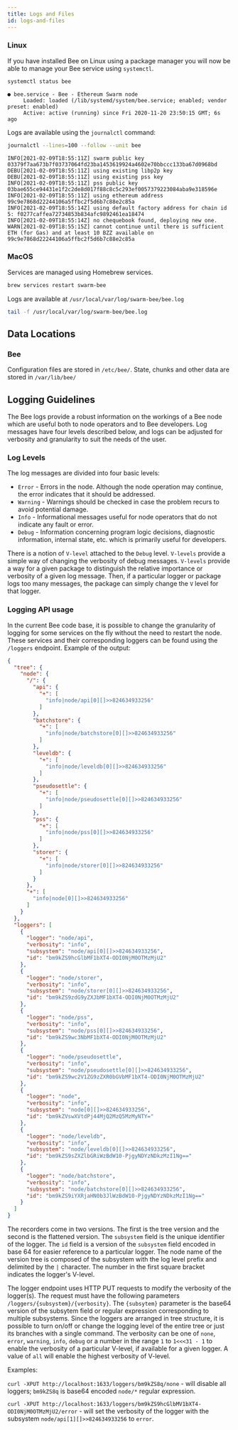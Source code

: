 ```yaml
---
title: Logs and Files
id: logs-and-files
---
```


### Linux

If you have installed Bee on Linux using a package manager you will now be able to manage your Bee service using `systemctl`.

```bash
systemctl status bee
```

```
● bee.service - Bee - Ethereum Swarm node
     Loaded: loaded (/lib/systemd/system/bee.service; enabled; vendor preset: enabled)
     Active: active (running) since Fri 2020-11-20 23:50:15 GMT; 6s ago
```

Logs are available using the `journalctl` command:

```bash
journalctl --lines=100 --follow --unit bee
```

```text
INFO[2021-02-09T18:55:11Z] swarm public key 03379f7aa673b7f03737064fd23ba1453619924a4602e70bbccc133ba67d0968bd
DEBU[2021-02-09T18:55:11Z] using existing libp2p key
DEBU[2021-02-09T18:55:11Z] using existing pss key
INFO[2021-02-09T18:55:11Z] pss public key 03bae655ce94431e1f2c2de8d017f88c8c5c293ef0057379223084aba9e318596e
INFO[2021-02-09T18:55:11Z] using ethereum address 99c9e7868d22244106a5ffbc2f5d6b7c88e2c85a
INFO[2021-02-09T18:55:14Z] using default factory address for chain id 5: f0277caffea72734853b834afc9892461ea18474
INFO[2021-02-09T18:55:14Z] no chequebook found, deploying new one.
WARN[2021-02-09T18:55:15Z] cannot continue until there is sufficient ETH (for Gas) and at least 10 BZZ available on 99c9e7868d22244106a5ffbc2f5d6b7c88e2c85a
```

### MacOS

Services are managed using Homebrew services.

```bash
brew services restart swarm-bee
```

Logs are available at `/usr/local/var/log/swarm-bee/bee.log`

```bash
tail -f /usr/local/var/log/swarm-bee/bee.log
```

## Data Locations

### Bee

Configuration files are stored in `/etc/bee/`. State, chunks and other data are stored in `/var/lib/bee/`

## Logging Guidelines

The Bee logs provide a robust information on the workings of a Bee node which are useful both to node operators and to Bee developers. Log messages have four levels described below, and logs can be adjusted for verbosity and granularity to suit the needs of the user.

### Log Levels

The log messages are divided into four basic levels:

- `Error` - Errors in the node. Although the node operation may continue, the error indicates that it should be addressed.
- `Warning` - Warnings should be checked in case the problem recurs to avoid potential damage.
- `Info` - Informational messages useful for node operators that do not indicate any fault or error.
- `Debug` - Information concerning program logic decisions, diagnostic information, internal state, etc. which is primarily useful for developers.

There is a notion of `V-level` attached to the `Debug` level. `V-levels` provide a simple way of changing the verbosity of debug messages. `V-levels` provide a way for a given package to distinguish the relative importance or verbosity of a given log message. Then, if a particular logger or package logs too many messages, the package can simply change the `V` level for that logger.

### Logging API usage

In the current Bee code base, it is possible to change the granularity of logging for some services on the fly without the need to restart the node. These services and their corresponding loggers can be found using the `/loggers` endpoint. Example of the output:

```json
{
  "tree": {
    "node": {
      "/": {
        "api": {
          "+": [
            "info|node/api[0][]>>824634933256"
          ]
        },
        "batchstore": {
          "+": [
            "info|node/batchstore[0][]>>824634933256"
          ]
        },
        "leveldb": {
          "+": [
            "info|node/leveldb[0][]>>824634933256"
          ]
        },
        "pseudosettle": {
          "+": [
            "info|node/pseudosettle[0][]>>824634933256"
          ]
        },
        "pss": {
          "+": [
            "info|node/pss[0][]>>824634933256"
          ]
        },
        "storer": {
          "+": [
            "info|node/storer[0][]>>824634933256"
          ]
        }
      },
      "+": [
        "info|node[0][]>>824634933256"
      ]
    }
  },
  "loggers": [
    {
      "logger": "node/api",
      "verbosity": "info",
      "subsystem": "node/api[0][]>>824634933256",
      "id": "bm9kZS9hcGlbMF1bXT4-ODI0NjM0OTMzMjU2"
    },
    {
      "logger": "node/storer",
      "verbosity": "info",
      "subsystem": "node/storer[0][]>>824634933256",
      "id": "bm9kZS9zdG9yZXJbMF1bXT4-ODI0NjM0OTMzMjU2"
    },
    {
      "logger": "node/pss",
      "verbosity": "info",
      "subsystem": "node/pss[0][]>>824634933256",
      "id": "bm9kZS9wc3NbMF1bXT4-ODI0NjM0OTMzMjU2"
    },
    {
      "logger": "node/pseudosettle",
      "verbosity": "info",
      "subsystem": "node/pseudosettle[0][]>>824634933256",
      "id": "bm9kZS9wc2V1ZG9zZXR0bGVbMF1bXT4-ODI0NjM0OTMzMjU2"
    },
    {
      "logger": "node",
      "verbosity": "info",
      "subsystem": "node[0][]>>824634933256",
      "id": "bm9kZVswXVtdPj44MjQ2MzQ5MzMyNTY="
    },
    {
      "logger": "node/leveldb",
      "verbosity": "info",
      "subsystem": "node/leveldb[0][]>>824634933256",
      "id": "bm9kZS9sZXZlbGRiWzBdW10-PjgyNDYzNDkzMzI1Ng=="
    },
    {
      "logger": "node/batchstore",
      "verbosity": "info",
      "subsystem": "node/batchstore[0][]>>824634933256",
      "id": "bm9kZS9iYXRjaHN0b3JlWzBdW10-PjgyNDYzNDkzMzI1Ng=="
    }
  ]
}
```

The recorders come in two versions. The first is the tree version and the second is the flattened version. The `subsystem` field is the unique identifier of the logger. The `id` field is a version of the `subsystem` field encoded in base 64 for easier reference to a particular logger. The node name of the version tree is composed of the subsystem with the log level prefix and delimited by the `|` character. The number in the first square bracket indicates the logger's V-level.

The logger endpoint uses HTTP PUT requests to modify the verbosity of the logger(s). The request must have the following parameters `/loggers/{subsystem}/{verbosity}`. The `{subsytem}` parameter is the base64 version of the subsytem field or regular expression corresponding to multiple subsystems. Since the loggers are arranged in tree structure, it is possible to turn on/off or change the logging level of the entire tree or just its branches with a single command. The verbosity can be one of `none`, `error`, `warning`, `info`, `debug` or a number in the range `1` to `1<<<31 - 1` to enable the verbosity of a particular V-level, if available for a given logger. A value of `all` will enable the highest verbosity of V-level.

Examples:

`curl -XPUT http://localhost:1633/loggers/bm9kZS8q/none` - will disable all loggers; `bm9kZS8q` is base64 encoded `node/*` regular expression.

`curl -XPUT http://localhost:1633/loggers/bm9kZS9hcGlbMV1bXT4-ODI0NjM0OTMzMjU2/error` - will set the verbosity of the logger with the subsystem `node/api[1][]>>824634933256` to `error`.